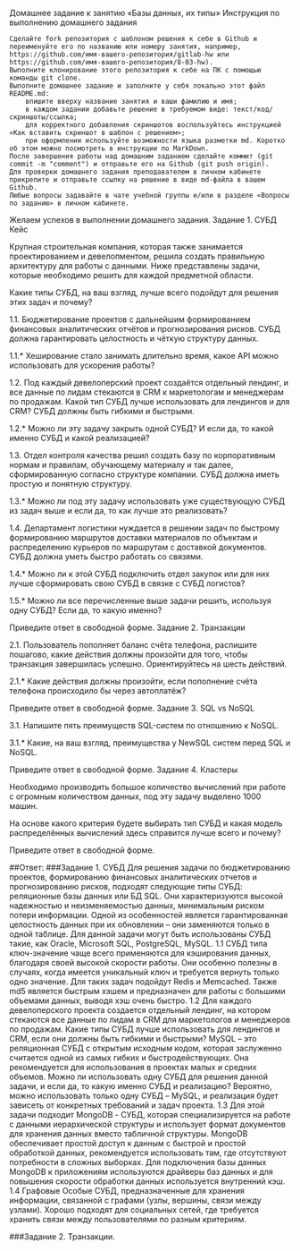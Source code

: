 Домашнее задание к занятию «Базы данных, их типы»
Инструкция по выполнению домашнего задания

    Сделайте fork репозитория c шаблоном решения к себе в Github и переименуйте его по названию или номеру занятия, например, https://github.com/имя-вашего-репозитория/gitlab-hw или https://github.com/имя-вашего-репозитория/8-03-hw).
    Выполните клонирование этого репозитория к себе на ПК с помощью команды git clone.
    Выполните домашнее задание и заполните у себя локально этот файл README.md:
        впишите вверху название занятия и ваши фамилию и имя;
        в каждом задании добавьте решение в требуемом виде: текст/код/скриншоты/ссылка;
        для корректного добавления скриншотов воспользуйтесь инструкцией «Как вставить скриншот в шаблон с решением»;
        при оформлении используйте возможности языка разметки md. Коротко об этом можно посмотреть в инструкции по MarkDown.
    После завершения работы над домашним заданием сделайте коммит (git commit -m "comment") и отправьте его на Github (git push origin).
    Для проверки домашнего задания преподавателем в личном кабинете прикрепите и отправьте ссылку на решение в виде md-файла в вашем Github.
    Любые вопросы задавайте в чате учебной группы и/или в разделе «Вопросы по заданию» в личном кабинете.

Желаем успехов в выполнении домашнего задания.
Задание 1. СУБД
Кейс

Крупная строительная компания, которая также занимается проектированием и девелопментом, решила создать правильную архитектуру для работы с данными. Ниже представлены задачи, которые необходимо решить для каждой предметной области.

Какие типы СУБД, на ваш взгляд, лучше всего подойдут для решения этих задач и почему?

1.1. Бюджетирование проектов с дальнейшим формированием финансовых аналитических отчётов и прогнозирования рисков. СУБД должна гарантировать целостность и чёткую структуру данных.

1.1.* Хеширование стало занимать длительно время, какое API можно использовать для ускорения работы?

1.2. Под каждый девелоперский проект создаётся отдельный лендинг, и все данные по лидам стекаются в CRM к маркетологам и менеджерам по продажам. Какой тип СУБД лучше использовать для лендингов и для CRM? СУБД должны быть гибкими и быстрыми.

1.2.* Можно ли эту задачу закрыть одной СУБД? И если да, то какой именно СУБД и какой реализацией?

1.3. Отдел контроля качества решил создать базу по корпоративным нормам и правилам, обучающему материалу и так далее, сформированную согласно структуре компании. СУБД должна иметь простую и понятную структуру.

1.3.* Можно ли под эту задачу использовать уже существующую СУБД из задач выше и если да, то как лучше это реализовать?

1.4. Департамент логистики нуждается в решении задач по быстрому формированию маршрутов доставки материалов по объектам и распределению курьеров по маршрутам с доставкой документов. СУБД должна уметь быстро работать со связями.

1.4.* Можно ли к этой СУБД подключить отдел закупок или для них лучше сформировать свою СУБД в связке с СУБД логистов?

1.5.* Можно ли все перечисленные выше задачи решить, используя одну СУБД? Если да, то какую именно?

Приведите ответ в свободной форме.
Задание 2. Транзакции

2.1. Пользователь пополняет баланс счёта телефона, распишите пошагово, какие действия должны произойти для того, чтобы транзакция завершилась успешно. Ориентируйтесь на шесть действий.

2.1.* Какие действия должны произойти, если пополнение счёта телефона происходило бы через автоплатёж?

Приведите ответ в свободной форме.
Задание 3. SQL vs NoSQL

3.1. Напишите пять преимуществ SQL-систем по отношению к NoSQL.

3.1.* Какие, на ваш взгляд, преимущества у NewSQL систем перед SQL и NoSQL.

Приведите ответ в свободной форме.
Задание 4. Кластеры

Необходимо производить большое количество вычислений при работе с огромным количеством данных, под эту задачу выделено 1000 машин.

На основе какого критерия будете выбирать тип СУБД и какая модель распределённых вычислений здесь справится лучше всего и почему?

Приведите ответ в свободной форме.

##Ответ:
###Задание 1. СУБД
Для решения задачи по бюджетированию проектов, формированию финансовых аналитических отчетов и прогнозированию рисков, подходят следующие типы СУБД: реляционные базы данных или БД SQL. Они характеризуются высокой надежностью и неизменяемостью данных, минимальным риском потери информации. Одной из особенностей является гарантированная целостность данных при их обновлении – они заменяются только в одной таблице. Для данной задачи могут быть использованы СУБД такие, как Oracle, Microsoft SQL, PostgreSQL, MySQL.
 1.1 СУБД типа ключ-значение чаще всего применяются для кэширования данных, благодаря своей высокой скорости работы. Они особенно полезны в случаях, когда имеется уникальный ключ и требуется вернуть только одно значение. Для таких задач подойдут Redis и Memcached. Также md5 является быстрым хэшем и предназначен для работы с большими объемами данных, выводя хэш очень быстро.
 1.2 Для каждого девелоперского проекта создается отдельный лендинг, на котором стекаются все данные по лидам в CRM для маркетологов и менеджеров по продажам. Какие типы СУБД лучше использовать для лендингов и CRM, если они должны быть гибкими и быстрыми? MySQL – это реляционная СУБД с открытым исходным кодом, которая заслуженно считается одной из самых гибких и быстродействующих. Она рекомендуется для использования в проектах малых и средних объемов. Можно ли использовать одну СУБД для решения данной задачи, и если да, то какую именно СУБД и реализацию? Вероятно, можно использовать только одну СУБД – MySQL, и реализация будет зависеть от конкретных требований и задач проекта.
 1.3 Для этой задачи подходит MongoDB - СУБД, которая специализируется на работе с данными иерархической структуры и использует формат документов для хранения данных вместо табличной структуры. MongoDB обеспечивает простой доступ к данным с быстрой и простой обработкой данных, рекомендуется использовать там, где отсутствуют потребности в сложных выборках. Для подключения базы данных MongoDB к приложениям используются драйверы баз данных и для повышения скорости обработки данных используется внутренний кэш.
 1.4  Графовые Особые СУБД, предназначенные для хранения информации, связанной с графами (узлы, вершины, связи между узлами). Хорошо подходят для социальных сетей, где требуется хранить связи между пользователями по разным критериям.

###Задание 2. Транзакции.
 
 
